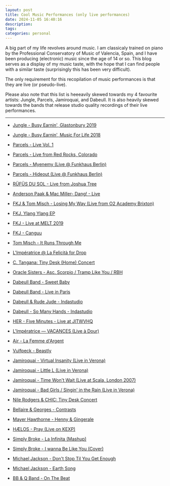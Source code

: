 ```yaml
---
layout: post
title: Cool Music Performances (only live performances)
date: 2024-11-05 16:40:16
description:
tags:
categories: personal
---
```


A big part of my life revolves around music. I am classicaly trained on piano by the Professional Conservatory of Music of Valencia, Spain, and I have been producing (electronic) music since the age of 14 or so. This blog serves as a display of my music taste, with the hope that I can find people with a similar taste (surprisingly this has been very difficult).

The only requirement for this recopilation of music performances is that they are live (or pseudo-live).

Please also note that this list is heeeavily skewed towards my 4 favourite artists: Jungle, Parcels, Jamiroquai, and Dabeull. It is also heavily skewed towards the bands that release studio quality recordings of their live performances.

<hr>

- [Jungle - Busy Earnin', Glastonbury 2019](https://www.youtube.com/watch?v=e8rpp-8a5s0)

- [Jungle - Busy Earnin', Music For Life 2018](https://www.youtube.com/watch?v=x1J6ZbKtHpw)

- [Parcels - Live Vol. 1](https://www.youtube.com/watch?v=e4TFD2PfVPw&t=1182s)

- [Parcels - Live from Red Rocks, Colorado](https://www.youtube.com/watch?v=H1JP759pHxI&t=6110s)

- [Parcels - Myenemy (Live @ Funkhaus Berlin)](https://www.youtube.com/watch?v=wJgRT6YDhVM&list=PL1lFqScOmwRgJl_lx8o6bnvNyeAwxTHLi&index=49)

- [Parcels - Hideout (Live @ Funkhaus Berlin)](https://www.youtube.com/watch?v=Gb1Z71JfI6E&list=PL1lFqScOmwRgJl_lx8o6bnvNyeAwxTHLi&index=45)

- [RÜFÜS DU SOL - Live from Joshua Tree](https://www.youtube.com/watch?v=Zy4KtD98S2c)

- [Anderson Paak & Mac Miller- Dang! - Live](https://www.youtube.com/watch?v=r4C6Kgrloxc)

- [FKJ & Tom Misch - Losing My Way (Live from O2 Academy Brixton)](https://www.youtube.com/watch?v=WZTq5do8v4s)

- [FKJ, Ylang Ylang EP](https://www.youtube.com/watch?v=pfU0QORkRpY)

- [FKJ - Live at MELT 2019](https://www.youtube.com/watch?v=r2IoFgYV3IA&list=PLJbhug9IoSL1EvNiCoj_yjAI2tHuBYJSF&index=33)

- [FKJ - Canguu](https://www.youtube.com/watch?v=hM2xWRRYA-k)

- [Tom Misch - It Runs Through Me](https://www.youtube.com/watch?v=M1N_wbhAfQ4)

- [L'Impératrice @ La Felicità for Drop](https://www.youtube.com/watch?v=PmC9FsfUzy0)

- [C. Tangana: Tiny Desk (Home) Concert](https://www.youtube.com/watch?v=SW6L_lTrIFg)

- [Oracle Sisters - Asc. Scorpio / Tramp Like You / RBH](https://www.youtube.com/watch?v=pnUQYxjaWB4)

- [Dabeull Band - Sweet Baby](https://www.youtube.com/watch?v=oTKz4MPd9Jw)

- [Dabeull Band - Live in Paris](https://www.youtube.com/watch?v=Ik4DBIu8Igc)

- [Dabeull & Rude Jude - Indastudio](https://www.youtube.com/watch?v=IUJTRkrYFwo)

- [Dabeull - So Many Hands - Indastudio](https://www.youtube.com/watch?v=13akCBtddRk)

- [HER - Five Minutes - Live at JITWVHQ](https://www.youtube.com/watch?v=gSsOJfXHk00)

- [L'Impératrice — VACANCES (Live à Dour)](https://www.youtube.com/watch?v=1c1Fp8NRzrs)

- [Air - La Femme d'Argent](https://www.youtube.com/watch?v=1XNpsjpOI8A&list=PLJbhug9IoSL1EvNiCoj_yjAI2tHuBYJSF&index=21)

- [Vulfpeck - Beastly](https://www.youtube.com/watch?v=rlzyFxqWYaY&list=PLJbhug9IoSL1EvNiCoj_yjAI2tHuBYJSF&index=23)

- [Jamiroquai - Virtual Insanity (Live in Verona)](https://www.youtube.com/watch?v=qT41uNtvmmA)

- [Jamiroquai - Little L (Live in Verona)](https://www.youtube.com/watch?v=Yi0QlZZ2qo8)

- [Jamiroquai - Time Won't Wait (Live at Scala, London 2007)](https://www.youtube.com/watch?v=ct7ad4FhuJI&list=RDGMEMP-96bLtob-xyvCobnxVfyw&start_radio=1&rv=j8EX6i8hqqo)

- [Jamiroquai - Bad Girls / Singin' in the Rain (Live in Verona)](https://www.youtube.com/watch?v=rMcEwaGz_64&list=RDGMEMP-96bLtob-xyvCobnxVfyw&index=3)

- [Nile Rodgers & CHIC: Tiny Desk Concert](https://www.youtube.com/watch?v=pRERgcQe-fQ)

- [Bellaire & Georges - Contrasts](https://www.youtube.com/watch?v=ypG3QUydnaw)

- [Mayer Hawthorne - Henny & Gingerale](https://www.youtube.com/watch?v=n5VRejmpMV8)

- [HÆLOS - Pray (Live on KEXP)](https://www.youtube.com/watch?v=32QLuWFfDJY&list=RDGMEMJQXQAmqrnmK1SEjY_rKBGA&index=4)

- [Simply Broke - La Infinita (Mashup)](https://www.youtube.com/watch?v=6sk-AWElVgM)

- [Simply Broke - I wanna Be Like You (Cover)](https://www.youtube.com/watch?v=TWxeMtklESw)

- [Michael Jackson - Don't Stop Til You Get Enough](https://www.youtube.com/watch?v=jtAg8_ltDEo)

- [Michael Jackson - Earth Song](https://www.youtube.com/watch?v=buCdGwH2Efc)

- [BB & Q Band - On The Beat](https://www.youtube.com/watch?v=NbAeffcXRe0)
